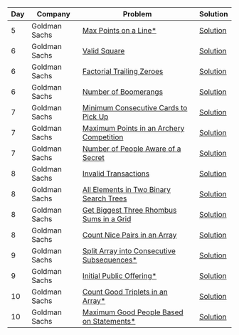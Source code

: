 | Day | Company       | Problem                                                                                                                   | Solution                                                    |
| --- | ------------- | ------------------------------------------------------------------------------------------------------------------------- | ----------------------------------------------------------- |
| 5   | Goldman Sachs | [Max Points on a Line\* ](https://leetcode.com/problems/max-points-on-a-line/)                                            | [Solution](./Max_Points_On_A_Line.cpp)                      |
| 6   | Goldman Sachs | [Valid Square ](https://leetcode.com/problems/valid-square/)                                                              | [Solution](./Valid_Square.cpp)                              |
| 6   | Goldman Sachs | [Factorial Trailing Zeroes ](https://leetcode.com/problems/valid-square/)                                                 | [Solution](./Factorial_Trailing_Zeroes.cpp)                 |
| 6   | Goldman Sachs | [Number of Boomerangs ](https://leetcode.com/problems/number-of-boomerangs/)                                              | [Solution](./Number_of_Boomerangs.cpp)                      |
| 7   | Goldman Sachs | [Minimum Consecutive Cards to Pick Up ](https://leetcode.com/problems/minimum-consecutive-cards-to-pick-up/)              | [Solution](./Minimum_Consecutive_Cards_to_Pick_Up.cpp)      |
| 7   | Goldman Sachs | [Maximum Points in an Archery Competition ](https://leetcode.com/problems/maximum-points-in-an-archery-competition/)      | [Solution](./Maximum_Points_in_an_Archery_Competition.cpp)  |
| 7   | Goldman Sachs | [Number of People Aware of a Secret ](https://leetcode.com/problems/number-of-people-aware-of-a-secret/)                  | [Solution](./Number_of_People_Aware_of_a_Secret.cpp)        |
| 8   | Goldman Sachs | [Invalid Transactions ](https://leetcode.com/problems/invalid-transactions/)                                              | [Solution](./Invalid_Transactions.cpp)                      |
| 8   | Goldman Sachs | [All Elements in Two Binary Search Trees ](https://leetcode.com/problems/all-elements-in-two-binary-search-trees/)        | [Solution](./All_Elements_in_Two_Binary_Search_Trees.cpp)   |
| 8   | Goldman Sachs | [ Get Biggest Three Rhombus Sums in a Grid ](https://leetcode.com/problems/get-biggest-three-rhombus-sums-in-a-grid/)     | [Solution](./Get_Biggest_Three_Rhombus_Sums_in_a_Grid.cpp)  |
| 8   | Goldman Sachs | [ Count Nice Pairs in an Array ](https://leetcode.com/problems/count-nice-pairs-in-an-array/)                             | [Solution](./Count_Nice_Pairs_in_an_Array.cpp)              |
| 9   | Goldman Sachs | [ Split Array into Consecutive Subsequences\* ](https://leetcode.com/problems/split-array-into-consecutive-subsequences/) | [Solution](./Split_Array_into_Consecutive_Subsequences.cpp) |
| 9   | Goldman Sachs | [ Initial Public Offering\* ](https://leetcode.com/problems/ipo/)                                                         | [Solution](./Initial_Public_Offering.cpp)                   |
| 10  | Goldman Sachs | [ Count Good Triplets in an Array\* ](https://leetcode.com/problems/count-good-triplets-in-an-array/)                     | [Solution](./Count_Good_Triplets_in_an_Array.cpp)           |
| 10  | Goldman Sachs | [ Maximum Good People Based on Statements\* ](https://leetcode.com/problems/maximum-good-people-based-on-statements/)     | [Solution](./Maximum_Good_People_Based_on_Statements.cpp)   |

